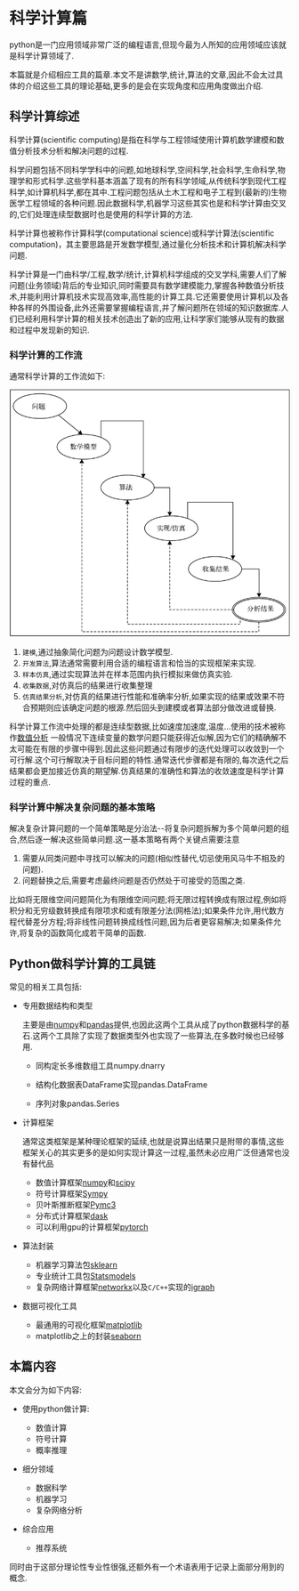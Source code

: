 # 科学计算篇

python是一门应用领域非常广泛的编程语言,但现今最为人所知的应用领域应该就是科学计算领域了.

本篇就是介绍相应工具的篇章.本文不是讲数学,统计,算法的文章,因此不会太过具体的介绍这些工具的理论基础,更多的是会在实现角度和应用角度做出介绍.


## 科学计算综述

科学计算(scientific computing)是指在科学与工程领域使用计算机数学建模和数值分析技术分析和解决问题的过程.

科学问题包括不同科学学科中的问题,如地球科学,空间科学,社会科学,生命科学,物理学和形式科学.这些学科基本涵盖了现有的所有科学领域,从传统科学到现代工程科学,如计算机科学,都在其中.工程问题包括从土木工程和电子工程到(最新的)生物医学工程领域的各种问题.因此数据科学,机器学习这些其实也是和科学计算由交叉的,它们处理连续型数据时也是使用的科学计算的方法.


科学计算也被称作计算科学(computational science)或科学计算法(scientific computation)，其主要思路是开发数学模型,通过量化分析技术和计算机解决科学问题.


科学计算是一门由科学/工程,数学/统计,计算机科学组成的交叉学科,需要人们了解问题(业务领域)背后的专业知识,同时需要具有数学建模能力,掌握各种数值分析技术,并能利用计算机技术实现高效率,高性能的计算工具.它还需要使用计算机以及各种各样的外围设备,此外还需要掌握编程语言,并了解问题所在领域的知识数据库.人们已经利用科学计算的相关技术创造出了新的应用,让科学家们能够从现有的数据和过程中发现新的知识.

### 科学计算的工作流

通常科学计算的工作流如下:

![科学计算的工作流](source/科学计算.png)

1. `建模`,通过抽象简化问题为问题设计数学模型.
2. `开发算法`,算法通常需要利用合适的编程语言和恰当的实现框架来实现.
3. `样本仿真`,通过实现算法并在样本范围内执行模拟来做仿真实验.
4. `收集数据`,对仿真后的结果进行收集整理
5. `仿真结果分析`,对仿真的结果进行性能和准确率分析,如果实现的结果或效果不符合预期则应该确定问题的根源.然后回头到建模或者算法部分做改进或替换.


科学计算工作流中处理的都是连续型数据,比如速度加速度,温度...使用的技术被称作[数值分析](https://baike.baidu.com/item/%E6%95%B0%E5%80%BC%E5%88%86%E6%9E%90/3781?fr=aladdin)
一般情况下连续变量的数学问题只能获得近似解,因为它们的精确解不太可能在有限的步骤中得到.因此这些问题通过有限步的迭代处理可以收敛到一个可行解.这个可行解取决于目标问题的特性.通常迭代步骤都是有限的,每次迭代之后结果都会更加接近仿真的期望解.仿真结果的准确性和算法的收敛速度是科学计算过程的重点.

### 科学计算中解决复杂问题的基本策略

解决复杂计算问题的一个简单策略是分治法--将复杂问题拆解为多个简单问题的组合,然后逐一解决这些简单问题.这一基本策略有两个关键点需要注意

1. 需要从同类问题中寻找可以解决的问题(相似性替代,切忌使用风马牛不相及的问题).
2. 问题替换之后,需要考虑最终问题是否仍然处于可接受的范围之类.

比如将无限维空间问题简化为有限维空间问题;将无限过程转换成有限过程,例如将积分和无穷级数转换成有限项求和或有限差分法(网格法);如果条件允许,用代数方程代替差分方程;将非线性问题转换成线性问题,因为后者更容易解决;如果条件允许,将复杂的函数简化成若干简单的函数.

## Python做科学计算的工具链


常见的相关工具包括:

+ 专用数据结构和类型
    
    主要是由[numpy](http://www.numpy.org/)和[pandas](http://pandas.pydata.org/)提供,也因此这两个工具从成了python数据科学的基石.这两个工具除了实现了数据类型外也实现了一些算法,在多数时候也已经够用.

    + 同构定长多维数组工具numpy.dnarry

    + 结构化数据表DataFrame实现pandas.DataFrame
    
    + 序列对象pandas.Series

+ 计算框架
    
    通常这类框架是某种理论框架的延续,也就是说算出结果只是附带的事情,这些框架关心的其实更多的是如何实现计算这一过程,虽然未必应用广泛但通常也没有替代品
    + 数值计算框架[numpy](https://numpy.org/)和[scipy](https://docs.scipy.org/doc/scipy/reference/)
    + 符号计算框架[Sympy](http://www.sympy.org/en/index.html)
    + 贝叶斯推断框架[Pymc3](http://docs.pymc.io/index.html)
    + 分布式计算框架[dask](https://dask.org/)
    + 可以利用gpu的计算框架[pytorch](https://pytorch.org/)

+ 算法封装

    + 机器学习算法包[sklearn](http://scikit-learn.org/stable/)
    + 专业统计工具包[Statsmodels](http://www.statsmodels.org/stable/index.html)
    + 复杂网络计算框架[networkx](http://networkx.github.io/)以及`C/C++`实现的[igraph](http://igraph.org/)

+ 数据可视化工具

    + 最通用的可视化框架[matplotlib](https://matplotlib.org/)
    + matplotlib之上的封装[seaborn](http://seaborn.pydata.org/)


## 本篇内容

本文会分为如下内容:

+ 使用python做计算:

    + 数值计算
    + 符号计算
    + 概率推理

+ 细分领域
    + 数据科学
    + 机器学习
    <!-- + 模拟仿真 -->
    + 复杂网络分析

+ 综合应用

    + 推荐系统


同时由于这部分理论性专业性很强,还额外有一个术语表用于记录上面部分用到的概念.